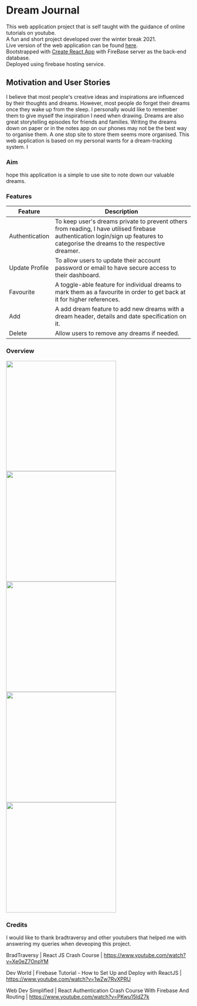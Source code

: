# Dream Journal

This web application project that is self taught with the guidance of online tutorials on youtube. <br>
A fun and short project developed over the winter break 2021. <br>
Live version of the web application can be found [here](https://dream-journal-bc782.web.app/). <br>
Bootstrapped with [Create React App](https://github.com/facebook/create-react-app) with FireBase server as the back-end database. <br>
Deployed using firebase hosting service. 

## Motivation and User Stories

I believe that most people's creative ideas and inspirations are influenced by their thoughts and dreams. However, most people do forget their dreams once they wake up from the sleep. I personally would like to remember them to give myself the inspiration I need when drawing. Dreams are also great storytelling episodes for friends and families. 
Writing the dreams down on paper or in the notes app on our phones may not be the best way to organise them. A one stop site to store them seems more organised. 
This web application is based on my personal wants for a dream-tracking system. I

### Aim

 hope this application is a simple to use site to note down our valuable dreams.

### Features
Feature | Description
------------ | -------------
Authentication | To keep user's dreams private to prevent others from reading, I have utilised firebase authentication login/sign up features to categorise the dreams to the respective dreamer. 
Update Profile | To allow users to update their account password or email to have secure access to their dashboard. 
Favourite | A toggle-able feature for individual dreams to mark them as a favourite in order to get back at it for higher references.
Add | A add dream feature to add new dreams with a dream header, details and date specification on it. 
Delete | Allow users to remove any dreams if needed.

### Overview
<p float="left">
<img src="https://user-images.githubusercontent.com/77206005/149649391-2a149b40-1d30-463e-b0b9-2fd2667a69a7.png" width="300">
<img src="https://user-images.githubusercontent.com/77206005/149649400-8ac1e484-557a-4a74-9f87-4a90cb02456a.png" width="300">
<img src="https://user-images.githubusercontent.com/77206005/149649403-55c2bd32-a76f-48d0-89ad-111a95ee56d7.png" width="300">
<img src="https://user-images.githubusercontent.com/77206005/149649406-e21729dc-654b-4edd-9f26-da432e063945.png" width="300">
<img src="https://user-images.githubusercontent.com/77206005/149649408-876e07d6-1f6f-43ad-9bad-808578c8bfdb.png" width="300">

### Credits
I would like to thank bradtraversy and other youtubers that helped me with answering my queries when deveoping this project. 

BradTraversy | React JS Crash Course | https://www.youtube.com/watch?v=Xe0eZ7OnpYM

Dev World | Firebase Tutorial - How to Set Up and Deploy with ReactJS | https://www.youtube.com/watch?v=1wZw7RvXPRU

Web Dev Simplified | React Authentication Crash Course With Firebase And Routing | https://www.youtube.com/watch?v=PKwu15ldZ7k
